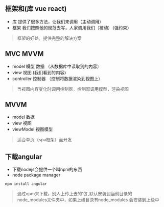 ## 框架和(库 vue react)
- 库 提供了很多方法，让我们来调用（主动调用）
- 框架 我们按照他的规范去写，人家调用我们（被动）（强约束）

> 框架的好处，提供完整的解决方案

## MVC MVVM
- model 模型 数据 （从数据库中读取到的内容）
- view  视图 (我们看到的内容)
- controller 控制器 （控制将数据渲染到视图上）

> 当视图内容变化时调用控制器，控制器调用模型，渲染视图

## MVVM
- model 数据
- view 视图
- viewModel 视图模型

> 适合单页（spa框架）面开发

## 下载angular
- 下载nodejs会提供一个叫npm的东西 
- node package manager 
```
npm install angular
```
> 通过npm来下载，别人上传上去的‘包’,默认安装到当前目录的node_modules文件夹中，如果上级目录有node_modules 会安装到上级中